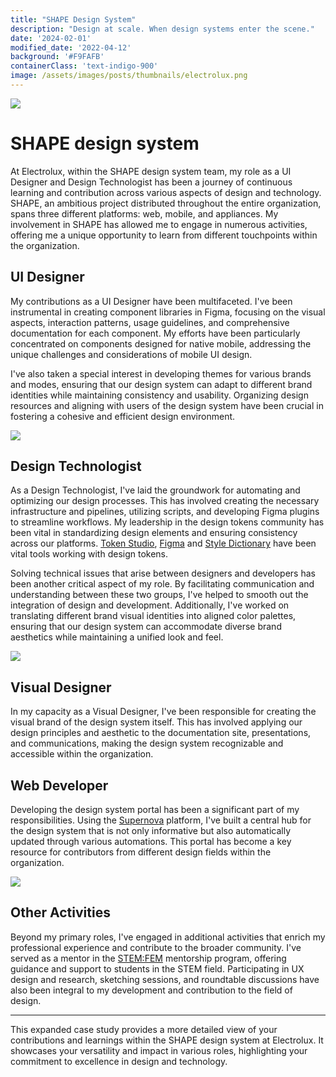 ```yaml
---
title: "SHAPE Design System"
description: "Design at scale. When design systems enter the scene."
date: '2024-02-01'
modified_date: '2022-04-12'
background: '#F9FAFB'
containerClass: 'text-indigo-900'
image: /assets/images/posts/thumbnails/electrolux.png
---
```


![](/assets/images/posts/electrolux/004.png)

# SHAPE design system

At Electrolux, within the SHAPE design system team, my role as a UI Designer and Design Technologist has been a journey of continuous learning and contribution across various aspects of design and technology. SHAPE, an ambitious project distributed throughout the entire organization, spans three different platforms: web, mobile, and appliances. My involvement in SHAPE has allowed me to engage in numerous activities, offering me a unique opportunity to learn from different touchpoints within the organization.

## UI Designer

My contributions as a UI Designer have been multifaceted. I've been instrumental in creating component libraries in Figma, focusing on the visual aspects, interaction patterns, usage guidelines, and comprehensive documentation for each component. My efforts have been particularly concentrated on components designed for native mobile, addressing the unique challenges and considerations of mobile UI design.

I've also taken a special interest in developing themes for various brands and modes, ensuring that our design system can adapt to different brand identities while maintaining consistency and usability. Organizing design resources and aligning with users of the design system have been crucial in fostering a cohesive and efficient design environment.

![](/assets/images/posts/electrolux/003.png)


## Design Technologist

As a Design Technologist, I've laid the groundwork for automating and optimizing our design processes. This has involved creating the necessary infrastructure and pipelines, utilizing scripts, and developing Figma plugins to streamline workflows. My leadership in the design tokens community has been vital in standardizing design elements and ensuring consistency across our platforms. [Token Studio](https://tokens.studio/), [Figma](https://www.figma.com/) and [Style Dictionary](https://amzn.github.io/style-dictionary/#/) have been vital tools working with design tokens.

Solving technical issues that arise between designers and developers has been another critical aspect of my role. By facilitating communication and understanding between these two groups, I've helped to smooth out the integration of design and development. Additionally, I've worked on translating different brand visual identities into aligned color palettes, ensuring that our design system can accommodate diverse brand aesthetics while maintaining a unified look and feel.

![](/assets/images/posts/electrolux/001.png)

## Visual Designer

In my capacity as a Visual Designer, I've been responsible for creating the visual brand of the design system itself. This has involved applying our design principles and aesthetic to the documentation site, presentations, and communications, making the design system recognizable and accessible within the organization.

## Web Developer

Developing the design system portal has been a significant part of my responsibilities. Using the [Supernova](https://www.supernova.io/) platform, I've built a central hub for the design system that is not only informative but also automatically updated through various automations. This portal has become a key resource for contributors from different design fields within the organization.

![](/assets/images/posts/electrolux/005.png)

## Other Activities

Beyond my primary roles, I've engaged in additional activities that enrich my professional experience and contribute to the broader community. I've served as a mentor in the [STEM:FEM](https://www.electroluxgroup.com/en/electrolux-group-launches-stemfem-and-donates-100-mentorship-hours-to-stem-students-35035/) mentorship program, offering guidance and support to students in the STEM field. Participating in UX design and research, sketching sessions, and roundtable discussions have also been integral to my development and contribution to the field of design.

---

This expanded case study provides a more detailed view of your contributions and learnings within the SHAPE design system at Electrolux. It showcases your versatility and impact in various roles, highlighting your commitment to excellence in design and technology.

